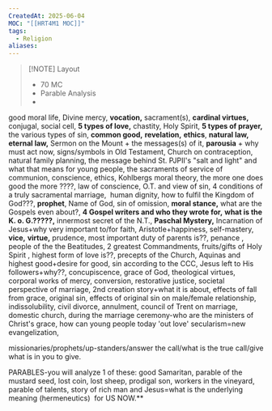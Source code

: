 ```yaml
---
CreatedAt: 2025-06-04
MOC: "[[HRT4M1 MOC]]"
tags:
  - Religion
aliases:
---
```


> [!NOTE] Layout
> - 70 MC
> - Parable Analysis
> - 

good moral life, 
Divine mercy, 
**vocation,** 
sacrament(s), 
**cardinal virtues,** 
conjugal, 
social cell, 
**5 types of love,** 
chastity, 
Holy Spirit, 
**5 types of prayer,** 
the various types of sin, 
**common good,** 
**revelation,** 
**ethics**, 
**natural law,** 
**eternal law,** 
Sermon on the Mount + the messages(s) of it,
**parousia** + why must act now,
signs/symbols in Old Testament,
Church on contraception,
natural family planning,
the message behind St. PJPII's "salt and light" and what that means for young people,
the sacraments of service of communion,
conscience, ethics, 
Kohlbergs moral theory, 
the more one does good the more ????,
law of conscience, 
O.T. and view of sin, 
4 conditions of a truly sacramental marriage, 
human dignity,
how to fulfil the Kingdom of God???,
**prophet**, 
Name of God, 
sin of omission,
**moral stance,**
what are the Gospels even about?, 
**4 Gospel writers and who they wrote for,**
**what is the K. o. G.?????,**
innermost secret of the N.T.,
**Paschal Mystery,**
Incarnation of Jesus+why very important to/for faith,
Aristotle+happiness,
self-mastery,
**vice,**
**virtue,** 
prudence, 
most important duty of parents is??,
penance
, people of the the Beatitudes,
2 greatest Commandments,
fruits/gifts of Holy Spirit
, highest form of love is??,
precepts of the Church,
Aquinas and highest good+desire for good,
sin according to the CCC,
Jesus left to His followers+why??,
concupiscence,
grace of God,
theological virtues,
corporal works of mercy,
conversion,
restorative justice,
societal perspective of marriage,
2nd creation story+what it is about,
effects of fall from grace,
original sin,
effects of original sin on male/female relationship,
indissolubility,
civil divorce,
annulment,
council of Trent on marriage,
domestic church, 
during the marriage ceremony-who are the ministers of Christ's grace,
how can young people today 'out love' secularism=new evangelization, 

missionaries/prophets/up-standers/answer the call/what is the true call/give what is in you to give. 

PARABLES-you will analyze 1 of these: good Samaritan, parable of the mustard seed, lost coin, lost sheep, prodigal son, workers in the vineyard, parable of talents, story of rich man and Jesus=what is the underlying meaning (hermeneutics)  for US NOW.**